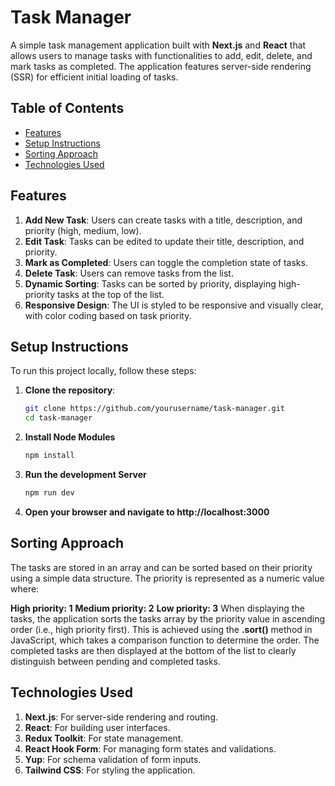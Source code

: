 # Task Manager

A simple task management application built with **Next.js** and **React** that allows users to manage tasks with functionalities to add, edit, delete, and mark tasks as completed. The application features server-side rendering (SSR) for efficient initial loading of tasks.

## Table of Contents

- [Features](#features)
- [Setup Instructions](#setup-instructions)
- [Sorting Approach](#sorting-approach)
- [Technologies Used](#technologies-used)

## Features

1. **Add New Task**: Users can create tasks with a title, description, and priority (high, medium, low).
2. **Edit Task**: Tasks can be edited to update their title, description, and priority.
3. **Mark as Completed**: Users can toggle the completion state of tasks.
4. **Delete Task**: Users can remove tasks from the list.
5. **Dynamic Sorting**: Tasks can be sorted by priority, displaying high-priority tasks at the top of the list.
6. **Responsive Design**: The UI is styled to be responsive and visually clear, with color coding based on task priority.

## Setup Instructions

To run this project locally, follow these steps:

1. **Clone the repository**:
   ```bash
   git clone https://github.com/yourusername/task-manager.git
   cd task-manager
2. **Install Node Modules**
   ```bash
   npm install
3. **Run the development Server**
   ```bash
   npm run dev
4. **Open your browser and navigate to http://localhost:3000**


## Sorting Approach

The tasks are stored in an array and can be sorted based on their priority using a simple data structure. The priority is represented as a numeric value where:

**High priority: 1**
**Medium priority: 2**
**Low priority: 3**
When displaying the tasks, the application sorts the tasks array by the priority value in ascending order (i.e., high priority first). This is achieved using the **.sort()** method in JavaScript, which takes a comparison function to determine the order. The completed tasks are then displayed at the bottom of the list to clearly distinguish between pending and completed tasks.


## Technologies Used

1. **Next.js**: For server-side rendering and routing.
2. **React**: For building user interfaces.
3. **Redux Toolkit**: For state management.
4. **React Hook Form**: For managing form states and validations.
5. **Yup**: For schema validation of form inputs.
6. **Tailwind CSS**: For styling the application.
